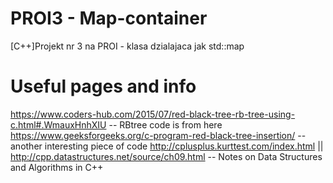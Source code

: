 # PROI3 - Map-container
[C++]Projekt nr 3 na PROI - klasa dzialajaca jak std::map

# Useful pages and info
https://www.coders-hub.com/2015/07/red-black-tree-rb-tree-using-c.html#.WmauxHnhXIU  -- RBtree code is from here
https://www.geeksforgeeks.org/c-program-red-black-tree-insertion/ -- another interesting piece of code
http://cplusplus.kurttest.com/index.html          ||
http://cpp.datastructures.net/source/ch09.html    -- Notes on Data Structures and Algorithms in C++
